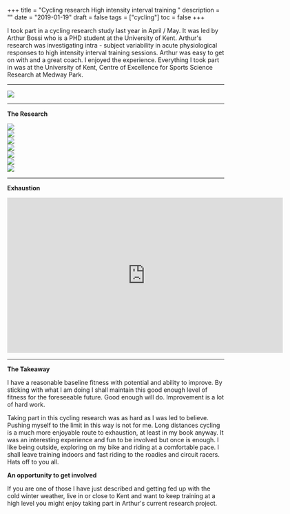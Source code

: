 +++
title = "Cycling research  High intensity interval training "
description = ""
date = "2019-01-19"
draft = false
tags = ["cycling"]
toc = false
+++

I took part in a cycling research study last year in April / May. It was led by Arthur Bossi who is a PHD student at the University of Kent. Arthur's research was investigating intra - subject variability in acute physiological responses to high intensity interval training sessions. Arthur was easy to get on with and a great coach. I enjoyed the experience. Everything I took part in was at the University of Kent, Centre of Excellence for Sports Science Research at Medway Park.

---
<img style="display:block;margin:auto" src="https://i.ibb.co/wF6xZ2fL/Screenshot-from-2025-03-20-08-02-40.png">

---

**The Research**

<img style="display:block;margin:auto" src="https://i.ibb.co/5WYYTMMS/Screenshot-from-2025-02-01-21-51-17.png">
<img style="display:block;margin:auto" src="https://i.ibb.co/KxtpqN6D/Screenshot-from-2025-02-01-21-52-34.png">
<img style="display:block;margin:auto" src="https://i.ibb.co/N2rpPWjN/Screenshot-from-2025-02-01-21-53-12.png">
<img style="display:block;margin:auto" src="https://i.ibb.co/TB5Ph1sc/Screenshot-from-2025-02-01-21-53-37.png">
<img style="display:block;margin:auto" src="https://i.ibb.co/QFYpbP0G/Screenshot-from-2025-02-01-21-54-03.png">
<img style="display:block;margin:auto" src="https://i.ibb.co/m5LrSpDm/Screenshot-from-2025-02-01-21-54-36.png">
<img style="display:block;margin:auto" src="https://i.ibb.co/ycWwbktS/Screenshot-from-2025-02-01-21-55-15.png">

---

**Exhaustion**

<iframe title="vimeo-player" src="https://player.vimeo.com/video/1052651410?h=0762d5a681" width="640" height="360" frameborder="0" allowfullscreen style="display: block; margin: 0 auto;"></iframe>

---

**The Takeaway**

I have a reasonable baseline fitness with potential and ability to improve. By sticking with what I am doing I shall maintain this good enough level of fitness for the foreseeable future. Good enough will do. Improvement is a lot of hard work. 

Taking part in this cycling research was as hard as I was led to believe. Pushing myself to the limit in this way is not for me. Long distances cycling is a much more enjoyable route to exhaustion, at least in my book anyway. It was an interesting experience and fun to be involved but once is enough. I like being outside, exploring on my bike and riding at a comfortable pace. I shall leave training indoors and fast riding to the roadies and circuit racers. Hats off to you all. 

**An opportunity to get involved**

If you are one of those I have just described and getting fed up with the cold winter weather, live in or close to Kent and want to keep training at a high level you might enjoy taking part in Arthur's current research project.
